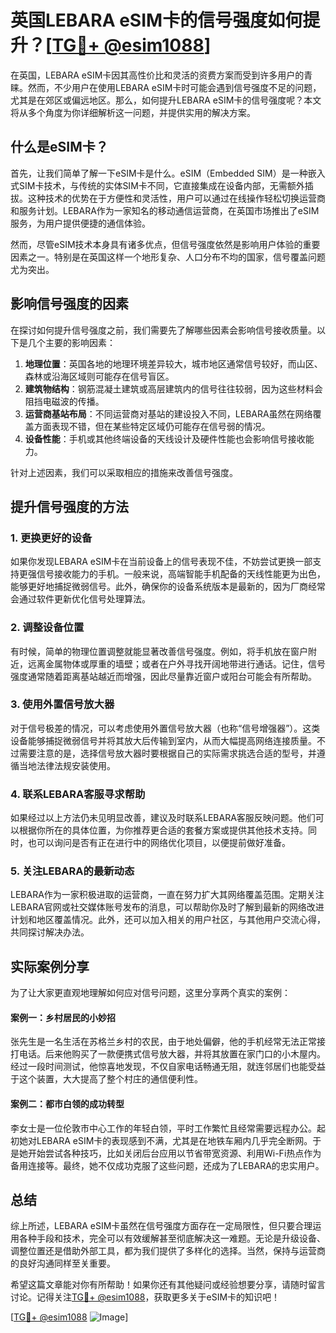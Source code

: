 # 英国LEBARA eSIM卡的信号强度如何提升？[[TG💪+ @esim1088](https://t.me/s/esim1088)]

在英国，LEBARA eSIM卡因其高性价比和灵活的资费方案而受到许多用户的青睐。然而，不少用户在使用LEBARA eSIM卡时可能会遇到信号强度不足的问题，尤其是在郊区或偏远地区。那么，如何提升LEBARA eSIM卡的信号强度呢？本文将从多个角度为你详细解析这一问题，并提供实用的解决方案。

## 什么是eSIM卡？

首先，让我们简单了解一下eSIM卡是什么。eSIM（Embedded SIM）是一种嵌入式SIM卡技术，与传统的实体SIM卡不同，它直接集成在设备内部，无需额外插拔。这种技术的优势在于方便性和灵活性，用户可以通过在线操作轻松切换运营商和服务计划。LEBARA作为一家知名的移动通信运营商，在英国市场推出了eSIM服务，为用户提供便捷的通信体验。

然而，尽管eSIM技术本身具有诸多优点，但信号强度依然是影响用户体验的重要因素之一。特别是在英国这样一个地形复杂、人口分布不均的国家，信号覆盖问题尤为突出。

## 影响信号强度的因素

在探讨如何提升信号强度之前，我们需要先了解哪些因素会影响信号接收质量。以下是几个主要的影响因素：

1. **地理位置**：英国各地的地理环境差异较大，城市地区通常信号较好，而山区、森林或沿海区域则可能存在信号盲区。
2. **建筑物结构**：钢筋混凝土建筑或高层建筑内的信号往往较弱，因为这些材料会阻挡电磁波的传播。
3. **运营商基站布局**：不同运营商对基站的建设投入不同，LEBARA虽然在网络覆盖方面表现不错，但在某些特定区域仍可能存在信号弱的情况。
4. **设备性能**：手机或其他终端设备的天线设计及硬件性能也会影响信号接收能力。

针对上述因素，我们可以采取相应的措施来改善信号强度。

## 提升信号强度的方法

### 1. 更换更好的设备

如果你发现LEBARA eSIM卡在当前设备上的信号表现不佳，不妨尝试更换一部支持更强信号接收能力的手机。一般来说，高端智能手机配备的天线性能更为出色，能够更好地捕捉微弱信号。此外，确保你的设备系统版本是最新的，因为厂商经常会通过软件更新优化信号处理算法。

### 2. 调整设备位置

有时候，简单的物理位置调整就能显著改善信号强度。例如，将手机放在窗户附近，远离金属物体或厚重的墙壁；或者在户外寻找开阔地带进行通话。记住，信号强度通常随着距离基站越近而增强，因此尽量靠近窗户或阳台可能会有所帮助。

### 3. 使用外置信号放大器

对于信号极差的情况，可以考虑使用外置信号放大器（也称“信号增强器”）。这类设备能够捕捉微弱信号并将其放大后传输到室内，从而大幅提高网络连接质量。不过需要注意的是，选择信号放大器时要根据自己的实际需求挑选合适的型号，并遵循当地法律法规安装使用。

### 4. 联系LEBARA客服寻求帮助

如果经过以上方法仍未见明显改善，建议及时联系LEBARA客服反映问题。他们可以根据你所在的具体位置，为你推荐更合适的套餐方案或提供其他技术支持。同时，也可以询问是否有正在进行中的网络优化项目，以便提前做好准备。

### 5. 关注LEBARA的最新动态

LEBARA作为一家积极进取的运营商，一直在努力扩大其网络覆盖范围。定期关注LEBARA官网或社交媒体账号发布的消息，可以帮助你及时了解到最新的网络改进计划和地区覆盖情况。此外，还可以加入相关的用户社区，与其他用户交流心得，共同探讨解决办法。

## 实际案例分享

为了让大家更直观地理解如何应对信号问题，这里分享两个真实的案例：

#### 案例一：乡村居民的小妙招

张先生是一名生活在苏格兰乡村的农民，由于地处偏僻，他的手机经常无法正常接打电话。后来他购买了一款便携式信号放大器，并将其放置在家门口的小木屋内。经过一段时间测试，他惊喜地发现，不仅自家电话畅通无阻，就连邻居们也能受益于这个装置，大大提高了整个村庄的通信便利性。

#### 案例二：都市白领的成功转型

李女士是一位伦敦市中心工作的年轻白领，平时工作繁忙且经常需要远程办公。起初她对LEBARA eSIM卡的表现感到不满，尤其是在地铁车厢内几乎完全断网。于是她开始尝试各种技巧，比如关闭后台应用以节省带宽资源、利用Wi-Fi热点作为备用连接等。最终，她不仅成功克服了这些问题，还成为了LEBARA的忠实用户。

## 总结

综上所述，LEBARA eSIM卡虽然在信号强度方面存在一定局限性，但只要合理运用各种手段和技术，完全可以有效缓解甚至彻底解决这一难题。无论是升级设备、调整位置还是借助外部工具，都为我们提供了多样化的选择。当然，保持与运营商的良好沟通同样至关重要。

希望这篇文章能对你有所帮助！如果你还有其他疑问或经验想要分享，请随时留言讨论。记得关注[TG💪+ @esim1088](https://t.me/s/esim1088)，获取更多关于eSIM卡的知识吧！

[[TG💪+ @esim1088](https://t.me/s/esim1088) ![Image](https://i.postimg.cc/4NQfJmqS/Snipaste-2025-05-13-00-14-12.png)]